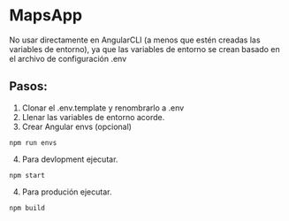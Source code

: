 # MapsApp

No usar directamente en AngularCLI (a menos que estén creadas las variables de entorno), ya que las variables de entorno se crean basado en el archivo de configuración .env

## Pasos:

1. Clonar el .env.template y renombrarlo a .env
2. Llenar las variables de entorno acorde.
3. Crear Angular envs (opcional)
```
npm run envs
```
4. Para devlopment ejecutar.
```
npm start
```
4. Para produción ejecutar.
```
npm build
```
